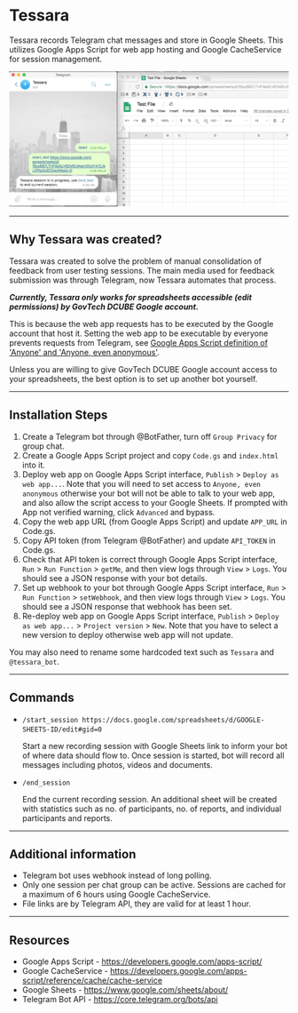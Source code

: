# Tessara

Tessara records Telegram chat messages and store in Google Sheets. This utilizes Google Apps Script for web app hosting and Google CacheService for session management.

![Tessara Demo](./docs/tessara.gif "Tessara Demo")

---

## Why Tessara was created?

Tessara was created to solve the problem of manual consolidation of feedback from user testing sessions. The main media used for feedback submission was through Telegram, now Tessara automates that process.

**_Currently, Tessara only works for spreadsheets accessible (edit permissions) by GovTech DCUBE Google account._**

This is because the web app requests has to be executed by the Google account that host it. Setting the web app to be executable by everyone prevents requests from Telegram, see [Google Apps Script definition of 'Anyone' and 'Anyone, even anonymous'](https://developers.google.com/apps-script/guides/web).

Unless you are willing to give GovTech DCUBE Google account access to your spreadsheets, the best option is to set up another bot yourself.

---

## Installation Steps

1. Create a Telegram bot through @BotFather, turn off `Group Privacy` for group chat.
2. Create a Google Apps Script project and copy `Code.gs` and `index.html` into it.
3. Deploy web app on Google Apps Script interface, `Publish` > `Deploy as web app...`. Note that you will need to set access to `Anyone, even anonymous` otherwise your bot will not be able to talk to your web app, and also allow the script access to your Google Sheets. If prompted with App not verified warning, click `Advanced` and bypass.
4. Copy the web app URL (from Google Apps Script) and update `APP_URL` in Code.gs.
5. Copy API token (from Telegram @BotFather) and update `API_TOKEN` in Code.gs.
6. Check that API token is correct through Google Apps Script interface, `Run` > `Run Function` > `getMe`, and then view logs through `View` > `Logs`. You should see a JSON response with your bot details.
7. Set up webhook to your bot through Google Apps Script interface, `Run` > `Run Function` > `setWebhook`, and then view logs through `View` > `Logs`. You should see a JSON response that webhook has been set.
8. Re-deploy web app on Google Apps Script interface, `Publish` > `Deploy as web app...` > `Project version` > `New`. Note that you have to select a new version to deploy otherwise web app will not update.

You may also need to rename some hardcoded text such as `Tessara` and `@tessara_bot`.

---

## Commands

- `/start_session https://docs.google.com/spreadsheets/d/GOOGLE-SHEETS-ID/edit#gid=0`

  Start a new recording session with Google Sheets link to inform your bot of where data should flow to. Once session is started, bot will record all messages including photos, videos and documents.

- `/end_session`

  End the current recording session. An additional sheet will be created with statistics such as no. of participants, no. of reports, and individual participants and reports.

---

## Additional information

- Telegram bot uses webhook instead of long polling.
- Only one session per chat group can be active. Sessions are cached for a maximum of 6 hours using Google CacheService.
- File links are by Telegram API, they are valid for at least 1 hour.

---

## Resources

- Google Apps Script - https://developers.google.com/apps-script/
- Google CacheService - https://developers.google.com/apps-script/reference/cache/cache-service
- Google Sheets - https://www.google.com/sheets/about/
- Telegram Bot API - https://core.telegram.org/bots/api
